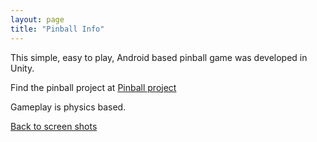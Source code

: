 ```yaml
---
layout: page
title: "Pinball Info"
---
```


This simple, easy to play, Android based pinball game was developed in Unity.

Find the pinball project at [Pinball project](https://github.com/bobkoto/touchinput1/)


Gameplay is physics based.

[Back to screen shots](https://bobkoto.github.io/bob-site/image02)